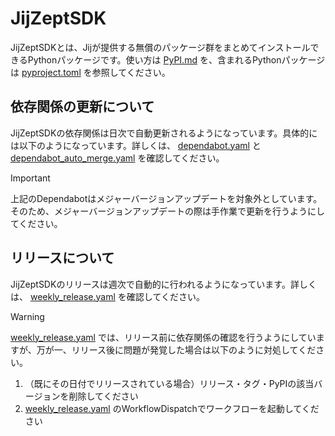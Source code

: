 # JijZeptSDK

JijZeptSDKとは、Jijが提供する無償のパッケージ群をまとめてインストールできるPythonパッケージです。使い方は [PyPI.md](PyPI.md) を、含まれるPythonパッケージは [pyproject.toml](pyproject.toml) を参照してください。

## 依存関係の更新について

JijZeptSDKの依存関係は日次で自動更新されるようになっています。具体的には以下のようになっています。詳しくは、 [dependabot.yaml](.github/dependabot.yaml) と [dependabot_auto_merge.yaml](.github/workflows/dependabot_auto_merge.yaml) を確認してください。

> [!IMPORTANT]
> 上記のDependabotはメジャーバージョンアップデートを対象外としています。そのため、メジャーバージョンアップデートの際は手作業で更新を行うようにしてください。

## リリースについて

JijZeptSDKのリリースは週次で自動的に行われるようになっています。詳しくは、 [weekly_release.yaml](.github/workflows/weekly_release.yaml) を確認してください。

> [!WARNING]
> [weekly_release.yaml](.github/workflows/weekly_release.yaml) では、リリース前に依存関係の確認を行うようにしていますが、万が一、リリース後に問題が発覚した場合は以下のように対処してください。
> 1. （既にその日付でリリースされている場合）リリース・タグ・PyPIの該当バージョンを削除してください
> 2. [weekly_release.yaml](.github/workflows//weekly_release.yaml) のWorkflowDispatchでワークフローを起動してください

